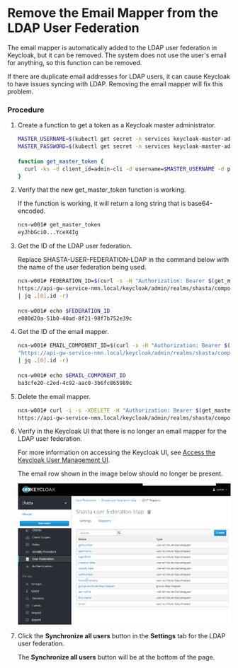 # Remove the Email Mapper from the LDAP User Federation

The email mapper is automatically added to the LDAP user federation in Keycloak, but it can be removed. The system does not use the user's email for anything, so this function can be removed.

If there are duplicate email addresses for LDAP users, it can cause Keycloak to have issues syncing with LDAP. Removing the email mapper will fix this problem.

### Procedure

1.  Create a function to get a token as a Keycloak master administrator.

    ```bash
    MASTER_USERNAME=$(kubectl get secret -n services keycloak-master-admin-auth -ojsonpath='{.data.user}' | base64 -d)
    MASTER_PASSWORD=$(kubectl get secret -n services keycloak-master-admin-auth -ojsonpath='{.data.password}' | base64 -d)
    
    function get_master_token {
      curl -ks -d client_id=admin-cli -d username=$MASTER_USERNAME -d password=$MASTER_PASSWORD -d grant_type=password https://api-gw-service-nmn.local/keycloak/realms/master/protocol/openid-connect/token | python -c "import sys.json; print json.load(sys.stdin)['access_token']"
    }
    ```

2.  Verify that the new get\_master\_token function is working.

    If the function is working, it will return a long string that is base64-encoded.

    ```bash
    ncn-w001# get_master_token
    eyJhbGciO...YceX4Ig
    ```

3.  Get the ID of the LDAP user federation.

    Replace SHASTA-USER-FEDERATION-LDAP in the command below with the name of the user federation being used.

    ```bash
    ncn-w001# FEDERATION_ID=$(curl -s -H "Authorization: Bearer $(get_master_token)" \
    https://api-gw-service-nmn.local/keycloak/admin/realms/shasta/components?name=SHASTA-USER-FEDERATION-LDAP \
    | jq .[0].id -r)

    ncn-w001# echo $FEDERATION_ID
    e080d20a-51b0-40ad-8f21-98f7b752e39c
    ```

4.  Get the ID of the email mapper.

    ```bash
    ncn-w001# EMAIL_COMPONENT_ID=$(curl -s -H "Authorization: Bearer $(get_master_token)" \
    "https://api-gw-service-nmn.local/keycloak/admin/realms/shasta/components?name=email&parent=$FEDERATION_ID" \
    | jq .[0].id -r)
    
    ncn-w001# echo $EMAIL_COMPONENT_ID
    ba3cfe20-c2ed-4c92-aac0-3b6fc865989c
    ```

5.  Delete the email mapper.

    ```bash
    ncn-w001# curl -i -s -XDELETE -H "Authorization: Bearer $(get_master_token)" \
    https://api-gw-service-nmn.local/keycloak/admin/realms/shasta/components/$EMAIL_COMPONENT_ID
    ```

6.  Verify in the Keycloak UI that there is no longer an email mapper for the LDAP user federation.

    For more information on accessing the Keycloak UI, see [Access the Keycloak User Management UI](Access_the_Keycloak_User_Management_UI.md).

    The email row shown in the image below should no longer be present.
    
    ![LDAP User Federation Mappers](../../img/operations/LDAP_User_Federation_Mappers.PNG)

7.  Click the **Synchronize all users** button in the **Settings** tab for the LDAP user federation.

    The **Synchronize all users** button will be at the bottom of the page.



